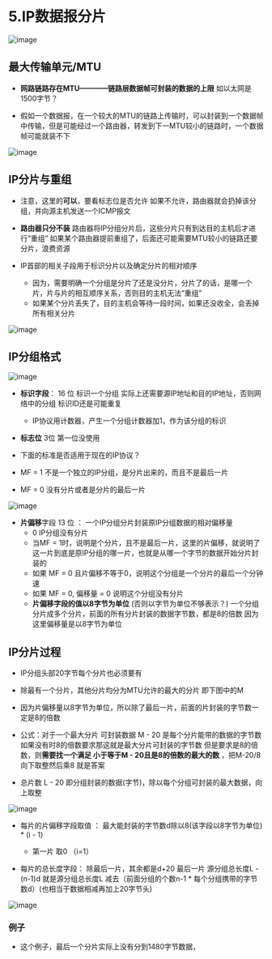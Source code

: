 


# 5.IP数据报分片  

![image](https://user-images.githubusercontent.com/58176267/162470730-7ce1f56c-0f4f-44bf-9b54-b45bf81e5a46.png)

## 最大传输单元/MTU  

* **网路链路存在MTU————链路层数据帧可封装的数据的上限**  如以太网是1500字节？

* 假如一个数据报，在一个较大的MTU的链路上传输时，可以封装到一个数据帧中传输，但是可能经过一个路由器，转发到下一MTU较小的链路时，一个数据帧可能就装不下  

![image](https://user-images.githubusercontent.com/58176267/162471734-5102cb30-6864-4424-98dc-4c73c01fa4bd.png)

## IP分片与重组  

* 注意，这里的**可以**，要看标志位是否允许  如果不允许，路由器就会扔掉该分组，并向源主机发送一个ICMP报文  

* **路由器只分不装**   路由器将IP分组分片后，这些分片只有到达目的主机后才进行“重组”  如果某个路由器提前重组了，后面还可能需要MTU较小的链路还要分片，浪费资源  
* IP首部的相关子段用于标识分片以及确定分片的相对顺序
    * 因为，需要明确一个分组是分片了还是没分片，分片了的话，是哪一个片，片与片的相互顺序关系，否则目的主机无法“重组”
    * 如果某个分片丢失了，目的主机会等待一段时间，如果还没收全，会丢掉所有相关分片  


![image](https://user-images.githubusercontent.com/58176267/162473069-3d4899d2-11e6-422d-a7c1-6ae5ed894890.png)


## IP分组格式  

![image](https://user-images.githubusercontent.com/58176267/162473168-627cfb99-e923-4f7d-bbe4-cec8ba1698d0.png)


* **标识字段**： 16 位  标识一个分组  实际上还需要源IP地址和目的IP地址，否则网络中的分组 标识ID还是可能重复
    * IP协议用计数器，产生一个分组计数器加1，作为该分组的标识  

* **标志位** 3位  第一位没使用

* 下面的标准是否适用于现在的IP协议？
* MF = 1 不是一个独立的IP分组，是分片出来的，而且不是最后一片
* MF = 0  没有分片或者是分片的最后一片

![image](https://user-images.githubusercontent.com/58176267/162473863-8175347d-96ef-4845-a620-5864c9a4f050.png)

* **片偏移**字段  13 位 ： 一个IP分组分片封装原IP分组数据的相对偏移量
    * 0 IP分组没有分片    
    * 当MF = 1时，说明是个分片，且不是最后一片，这里的片偏移，就说明了这一片到底是原IP分组的哪一片，也就是从哪一个字节的数据开始分片封装的
    * 如果 MF = 0 且片偏移不等于0，说明这个分组是一个分片的最后一个分钟速
    * 如果 MF = 0, 偏移量 = 0 说明这个分组没有分片  
    * **片偏移字段的值以8字节为单位** (否则以字节为单位不够表示？)  一个分组分片成多个分片，前面的所有分片封装的数据字节数，都是8的倍数  因为这里偏移量是以8字节为单位

## IP分片过程  

* IP分组头部20字节每个分片也必须要有
* 除最有一个分片，其他分片均分为MTU允许的最大的分片  即下图中的M
* 因为片偏移量以8字节为单位，所以除了最后一片，前面的片封装的字节数一定是8的倍数   
* 公式：对于一个最大分片 可封装数据  M - 20 是每个分片能带的数据的字节数  如果没有时8的倍数要求那这就是最大分片可封装的字节数 但是要求是8的倍数，则**需要找一个满足 小于等于M - 20且是8的倍数的最大的数** ，把M-20/8 向下取整然后乘8 就是答案  

* 总片数 L - 20 即分组封装的数据(字节)，除以每个分组可封装的最大数据，向上取整  

![image](https://user-images.githubusercontent.com/58176267/162478468-9b8f3626-335d-4952-9ac2-d4f285ffc3de.png)


* 每片的片偏移字段取值 ：  最大能封装的字节数d除以8(该字段以8字节为单位) * (i - 1) 
    * 第一片 取0 （i=1） 

* 每片的总长度字段： 除最后一片，其余都是d+20      最后一片 源分组总长度L - (n-1)d  就是源分组总长度L 减去（前面分组的个数n-1 * 每个分组携带的字节数d）(也相当于数据相减再加上20字节头)  

![image](https://user-images.githubusercontent.com/58176267/162479996-f91b4e7b-24d5-45e3-b905-8757b6f58b62.png)


### 例子  

* 这个例子，最后一个分片实际上没有分到1480字节数据，

 

